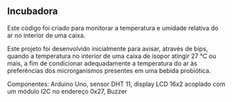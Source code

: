 ## Incubadora

Este código foi criado para monitorar a temperatura e umidade relativa do ar no interior de uma caixa.

Este projeto foi desenvolvido inicialmente para avisar, através de bips, quando a temperatura no interior de uma caixa de isopor atingir 27 °C ou mais, a fim de condicionar adequadamente a temperatura do ar às preferências dos microrganismos presentes em uma bebida probiótica.

Componentes: Arduino Uno, sensor DHT 11, display LCD 16x2 acoplado com um módulo I2C no endereço 0x27, Buzzer
